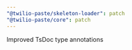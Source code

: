 ```yaml
---
"@twilio-paste/skeleton-loader": patch
"@twilio-paste/core": patch
---
```


Improved TsDoc type annotations
